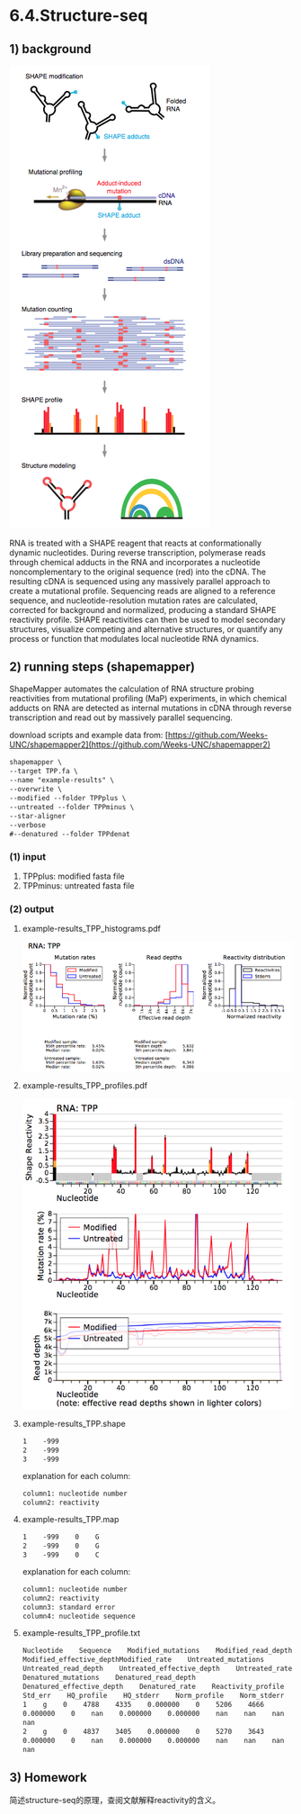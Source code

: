 # 6.4.Structure-seq

## 1\) background

![](../../.gitbook/assets/shapemap.png)

RNA is treated with a SHAPE reagent that reacts at conformationally dynamic nucleotides. During reverse transcription, polymerase reads through chemical adducts in the RNA and incorporates a nucleotide noncomplementary to the original sequence \(red\) into the cDNA. The resulting cDNA is sequenced using any massively parallel approach to create a mutational profile. Sequencing reads are aligned to a reference sequence, and nucleotide-resolution mutation rates are calculated, corrected for background and normalized, producing a standard SHAPE reactivity profile. SHAPE reactivities can then be used to model secondary structures, visualize competing and alternative structures, or quantify any process or function that modulates local nucleotide RNA dynamics.

## 2\) running steps \(shapemapper\)

ShapeMapper automates the calculation of RNA structure probing reactivities from mutational profiling \(MaP\) experiments, in which chemical adducts on RNA are detected as internal mutations in cDNA through reverse transcription and read out by massively parallel sequencing.

download scripts and example data from: [https://github.com/Weeks-UNC/shapemapper2](https://github.com/Weeks-UNC/shapemapper2)

```text
shapemapper \
--target TPP.fa \
--name "example-results" \
--overwrite \
--modified --folder TPPplus \
--untreated --folder TPPminus \
--star-aligner
--verbose
#--denatured --folder TPPdenat
```

### \(1\) input

1. TPPplus: modified fasta file
2. TPPminus: untreated fasta file

### \(2\) output

1. example-results\_TPP\_histograms.pdf

   ![](../../.gitbook/assets/example-results_tpp_histograms.png)

2. example-results\_TPP\_profiles.pdf

   ![](../../.gitbook/assets/example-results_tpp_profiles.png)

3. example-results\_TPP.shape

   ```text
   1    -999
   2    -999
   3    -999
   ```

   explanation for each column:

   ```text
   column1: nucleotide number 
   column2: reactivity
   ```

4. example-results\_TPP.map

   ```text
   1    -999    0    G
   2    -999    0    G
   3    -999    0    C
   ```

   explanation for each column:

   ```text
   column1: nucleotide number 
   column2: reactivity
   column3: standard error
   column4: nucleotide sequence
   ```

5. example-results\_TPP\_profile.txt

   ```text
   Nucleotide    Sequence    Modified_mutations    Modified_read_depth    Modified_effective_depthModified_rate    Untreated_mutations    Untreated_read_depth    Untreated_effective_depth    Untreated_rate    Denatured_mutations    Denatured_read_depth    Denatured_effective_depth    Denatured_rate    Reactivity_profile    Std_err    HQ_profile    HQ_stderr    Norm_profile    Norm_stderr
   1    g    0    4788    4335    0.000000    0    5206    4666    0.000000    0    nan    0.000000    0.000000    nan    nan    nan    nan
   2    g    0    4837    3405    0.000000    0    5270    3643    0.000000    0    nan    0.000000    0.000000    nan    nan    nan    nan
   ```

## 3\) Homework

简述structure-seq的原理，查阅文献解释reactivity的含义。

